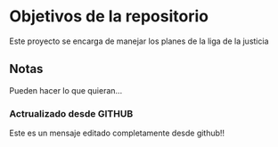 # Objetivos de la repositorio

Este proyecto se encarga de manejar los planes de la liga de la justicia


## Notas
Pueden hacer lo que quieran...

### Actrualizado desde GITHUB
Este es un mensaje editado completamente desde github!!

